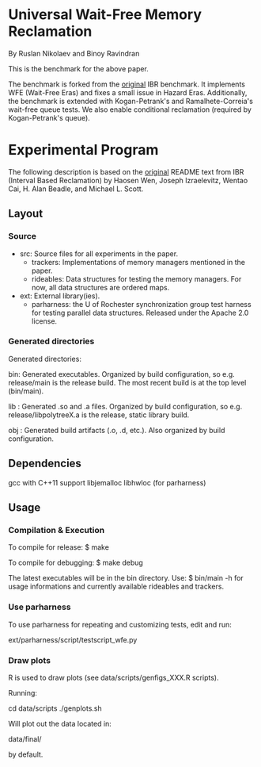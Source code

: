 # Universal Wait-Free Memory Reclamation

By Ruslan Nikolaev and Binoy Ravindran

This is the benchmark for the above paper.

The benchmark is forked from the [original](https://github.com/roghnin/Interval-Based-Reclamation) IBR benchmark.
It implements WFE (Wait-Free Eras) and fixes a small issue in Hazard Eras.
Additionally, the benchmark is extended with Kogan-Petrank's and
Ramalhete-Correia's wait-free queue tests. We also enable conditional
reclamation (required by Kogan-Petrank's queue).

# Experimental Program

The following description is based on the [original](https://github.com/roghnin/Interval-Based-Reclamation) README text from IBR
(Interval Based Reclamation) by Haosen Wen, Joseph Izraelevitz,
Wentao Cai, H. Alan Beadle, and Michael L. Scott.

## Layout

### Source

* src: Source files for all experiments in the paper.
	* trackers: Implementations of memory managers mentioned in the paper.
	* rideables: Data structures for testing the memory managers. For now, all data structures are ordered maps.
* ext: External library(ies).
	* parharness: the U of Rochester synchronization group test harness	for testing parallel data structures.  Released under the Apache 2.0 license.

### Generated directories

Generated directories:

bin: Generated executables.  Organized by build configuration,
	so e.g. release/main is the release build. The most recent
	build is at the top level (bin/main).

lib : Generated .so and .a files.  Organized by build configuration,
	so e.g. release/libpolytreeX.a is the release, static library build.

obj : Generated build artifacts (.o, .d, etc.).  Also organized by build
	configuration.



## Dependencies

gcc with C++11 support
libjemalloc
libhwloc (for parharness)



## Usage

### Compilation & Execution

To compile for release:
$ make

To compile for debugging:
$ make debug

The latest executables will be in the bin directory. Use:
$ bin/main -h
for usage informations and currently available rideables and trackers.

### Use parharness

To use parharness for repeating and customizing tests, edit and run:

ext/parharness/script/testscript\_wfe.py

### Draw plots

R is used to draw plots (see data/scripts/genfigs\_XXX.R scripts).

Running:

cd data/scripts
./genplots.sh

Will plot out the data located in:

data/final/

by default.
